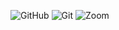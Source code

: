 ![GitHub](https://img.shields.io/badge/github-%23121011.svg?style=for-the-badge&logo=github&logoColor=white)
	![Git](https://img.shields.io/badge/git-%23F05033.svg?style=for-the-badge&logo=git&logoColor=white)
![Zoom](https://img.shields.io/badge/Zoom-2D8CFF?style=for-the-badge&logo=zoom&logoColor=white)
